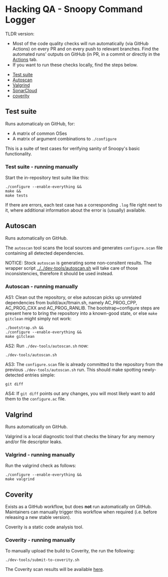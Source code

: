 # Hacking QA - Snoopy Command Logger

TLDR version:
- Most of the code quality checks will run automatically (via GitHub Actions)
  on every PR and on every push to relevant branches. Find the automated
  runs' outputs on GitHub (in PR, in a commit or directly in
  the [Actions](https://github.com/a2o/snoopy/actions) tab.
- If you want to run these checks locally, find the steps below.

* [Test suite](#test-suite)
* [Autoscan](#autoscan)
* [Valgrind](#valgrind)
* [SonarCloud](#sonarcloud)
* [coverity](#coverity)



## Test suite

Runs automaticaly on GitHub, for:
- A matrix of common OSes
- A matrix of argument combinations to `./configure`

This is a suite of test cases for verifying sanity of Snoopy's basic functionality.


### Test suite - running manually

Start the in-repository test suite like this:
```shell
./configure --enable-everything &&
make &&
make tests
```
If there are errors, each test case has a corresponding `.log` file right next to
it, where additional information about the error is (usually) available.



## Autoscan

Runs automatically on GitHub.

The `autoscan` tool scans the local sources and generates `configure.scan` file
containing all detected dependencies.

NOTICE: Stock `autoscan` is generating some non-consitent results.
The wrapper script [../../dev-tools/autoscan.sh](dev-tools/autoscan.sh) will take care of those inconsistencies,
therefore it should be used instead.


### Autoscan - running manually

AS1: Clean out the repository, or else autoscan picks up unrelated dependencies
from build/aux/ltmain.sh, namely AC_PROG_CPP, AC_PROG_CXX and AC_PROG_RANLIB.
The bootstrap+configure steps are present here to bring the repository into a
known-good state, or else `make gitclean` might simply not work:
```shell
./bootstrap.sh &&
./configure --enable-everything &&
make gitclean
```

AS2: Run `./dev-tools/autoscan.sh` now:
```shell
./dev-tools/autoscan.sh
```

AS3: The `configure.scan` file is already committed to the repository from the
previous `./dev-tools/autoscan.sh` run. This should make spotting newly-detected entries simple:
```shell
git diff
```

AS4: If `git diff` points out any changes, you will most likely want to add them
to the `configure.ac` file.



## Valgrind

Runs automatically on GitHub.

Valgrind is a local diagnostic tool that checks the binary for any memory and/or
file descriptor leaks.


### Valgrind - running manually

Run the valgrind check as follows:
```shell
./configure --enable-everything &&
make valgrind
```



## Coverity

Exists as a GitHub workflow, but does **not** run automatically on GitHub.
Maintainers can manually trigger this workflow when required (i.e. before releasing a new stable version).

Coverity is a static code analysis tool.


### Coverity - running manually

To manually upload the build to Coverity, the run the following:
```shell
./dev-tools/submit-to-coverity.sh
```

The Coverity scan results will be available [here](https://scan.coverity.com/projects/a2o-snoopy?tab=overview).
